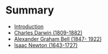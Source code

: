 # Summary

* [Introduction](README.md)
* [Charles Darwin (1809-1882)](chapter1.md)
* [Alexander Graham Bell (1847- 1922)](alexander_graham_bell_1847-_1922.md)
* [Isaac Newton (1643-1727)](isaac_newton_1643-1727.md)

